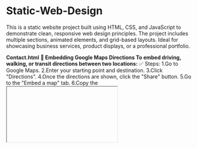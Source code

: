 # Static-Web-Design
This is a static website project built using HTML, CSS, and JavaScript to demonstrate clean, responsive web design principles. The project includes multiple sections, animated elements, and grid-based layouts. Ideal for showcasing business services, product displays, or a professional portfolio.

**Contact.html**
**🚗 Embedding Google Maps Directions To embed driving, walking, or transit directions between two locations:**
✅ Steps:
1.Go to Google Maps.
2.Enter your starting point and destination.
3.Click "Directions".
4.Once the directions are shown, click the "Share" button.
5.Go to the "Embed a map" tab.
6.Copy the <iframe> code and paste it into your HTML.

